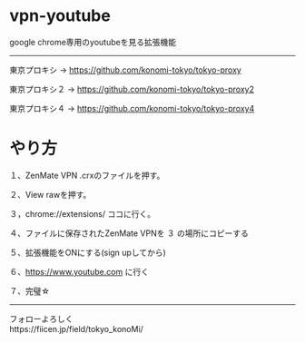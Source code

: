 # vpn-youtube
google chrome専用のyoutubeを見る拡張機能

---
東京プロキシ → https://github.com/konomi-tokyo/tokyo-proxy

東京プロキシ２ → https://github.com/konomi-tokyo/tokyo-proxy2

東京プロキシ４ → https://github.com/konomi-tokyo/tokyo-proxy4

# やり方

１、ZenMate VPN .crxのファイルを押す。

２、View rawを押す。

３，chrome://extensions/
ココに行く。

４、ファイルに保存されたZenMate VPNを ３ の場所にコピーする

５、拡張機能をONにする(sign upしてから)

６、https://www.youtube.com
に行く

７、完璧☆

---
<div style=”line-height: 1;”>
フォローよろしく
  <br>
https://fiicen.jp/field/tokyo_konoMi/
 <br>
</div>
